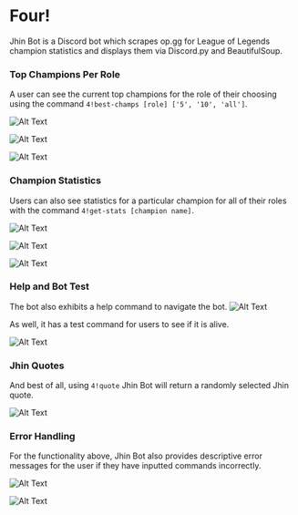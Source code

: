 # Four!

Jhin Bot is a Discord bot which scrapes op.gg for League of Legends champion statistics and displays them via Discord.py and BeautifulSoup. 


### Top Champions Per Role

A user can see the current top champions for the role of their choosing using the command `4!best-champs [role] ['5', '10', 'all']`.

![Alt Text](assets/READMEImages/BestChampsJungle.png) 

![Alt Text](assets/READMEImages/BestChampsMid.png) 

![Alt Text](assets/READMEImages/BestChampsAdc.png)

### Champion Statistics

Users can also see statistics for a particular champion for all of their roles with the command `4!get-stats [champion name]`.

![Alt Text](assets/READMEImages/GetStatsJhin.png)

![Alt Text](assets/READMEImages/GetStatsNunu.png)

![Alt Text](assets/READMEImages/GetStatsYasuo.png)

### Help and Bot Test

The bot also exhibits a help command to navigate the bot.
![Alt Text](assets/READMEImages/Help.png)

As well, it has a test command for users to see if it is alive.

![Alt Text](assets/READMEImages/Test.png)

### Jhin Quotes 

And best of all, using `4!quote` Jhin Bot will return a randomly selected Jhin quote. 

![Alt Text](assets/READMEImages/Quote.png)

### Error Handling

For the functionality above, Jhin Bot also provides descriptive error messages for the user if they have inputted commands incorrectly.

![Alt Text](assets/READMEImages/BestChampsError.png)

![Alt Text](assets/READMEImages/GetStatsError.png)